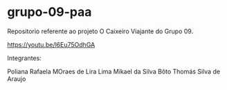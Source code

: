 # grupo-09-paa
Repositorio referente ao projeto O Caixeiro Viajante do Grupo 09.

https://youtu.be/l6Eu75OdhGA

Integrantes:

Poliana Rafaela MOraes de Lira Lima
Mikael da Silva Bôto 
Thomás Silva de Araujo
